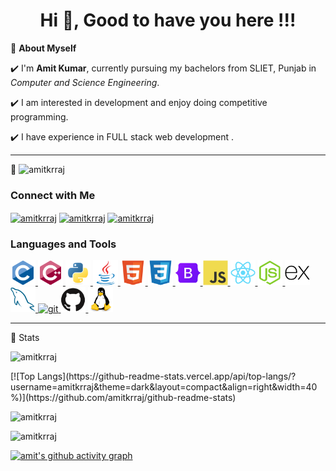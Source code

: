 <h1 align="center">Hi 👋, Good to have you here !!!</h1>

🌱 **About Myself**<br>

✔️ I'm **Amit Kumar**, currently pursuing my bachelors from SLIET, Punjab in *Computer and Science Engineering*. <br>

✔️ I am interested in development and enjoy doing competitive programming. <br>

✔️ I have experience in FULL stack web development .<br>

---
🌱<span align="left"> <img src="https://komarev.com/ghpvc/?username=amitkrraj&label=Profile%20views&color=0e75b6&style=flat" alt="amitkrraj" /> </span>

<h3 align="left">Connect with Me</h3>
<p align="left">
  <a href="https://linkedin.com/in/amitkrraj" target="blank"><img align="center" src="https://raw.githubusercontent.com/rahuldkjain/github-profile-readme-generator/master/src/images/icons/Social/linked-in-alt.svg" alt="amitkrraj" height="30" width="40" /></a>
  <a href="https://twitter.com/amitkrraj" target="blank"><img align="center" src="https://raw.githubusercontent.com/rahuldkjain/github-profile-readme-generator/master/src/images/icons/Social/twitter.svg" alt="amitkrraj" height="30" width="40" /></a>
  <a href="https://instagram.com/in/_amitkrraj_" target="blank"><img align="center" src="https://raw.githubusercontent.com/rahuldkjain/github-profile-readme-generator/master/src/images/icons/Social/instagram.svg" alt="amitkrraj" height="30" width="40" /></a>  
</p>
 
<h3 align="left">Languages and Tools</h3>
<p align="left"> 
  <a href="#"> <img src="https://raw.githubusercontent.com/devicons/devicon/master/icons/c/c-original.svg" alt="c" width="40" height="40"/> </a>
  <a href="#"> <img src="https://raw.githubusercontent.com/devicons/devicon/master/icons/cplusplus/cplusplus-original.svg" alt="cplusplus" width="40" height="40"/> </a>
  <a href="#"> <img src="https://raw.githubusercontent.com/devicons/devicon/master/icons/python/python-original.svg" alt="python" width="40" height="40"/> </a>
  <a href="#"> <img src="https://raw.githubusercontent.com/devicons/devicon/master/icons/java/java-original.svg" alt="java" width="40" height="40"/> </a>
  <a href="#"> <img src="https://raw.githubusercontent.com/devicons/devicon/master/icons/html5/html5-original.svg" alt="html" width="40" height="40"/> </a>
  <a href="#"> <img src="https://raw.githubusercontent.com/devicons/devicon/master/icons/css3/css3-original.svg" alt="css" width="40" height="40"/> </a> 
  <a href="#"> <img src="https://raw.githubusercontent.com/devicons/devicon/master/icons/bootstrap/bootstrap-original.svg" alt="bootstrap" width="40" height="40"/> </a>
  <a href="#"> <img src="https://raw.githubusercontent.com/devicons/devicon/master/icons/javascript/javascript-original.svg" alt="javascript" width="40" height="40"/> </a>
  <a href="#"> <img src="https://raw.githubusercontent.com/devicons/devicon/master/icons/react/react-original.svg" alt="react" width="40" height="40"/> </a>
  <a href="#"> <img src="https://raw.githubusercontent.com/devicons/devicon/master/icons/nodejs/nodejs-original.svg" alt="node-js" width="40" height="40"/> </a>
  <a href="#"> <img src="https://raw.githubusercontent.com/devicons/devicon/master/icons/express/express-original.svg" alt="express" width="40" height="40"/> </a>
  <a href="#"> <img src="https://raw.githubusercontent.com/devicons/devicon/master/icons/mysql/mysql-original.svg" alt="mysql" width="40" height="40"/> </a>
  <a href="#"> <img src="https://www.vectorlogo.zone/logos/git-scm/git-scm-icon.svg" alt="git" width="40" height="40"/> </a> 
  <a href="#"> <img src="https://raw.githubusercontent.com/devicons/devicon/master/icons/github/github-original.svg" alt="github" width="40" height="40"/> </a>
  <a href="#"> <img src="https://raw.githubusercontent.com/devicons/devicon/master/icons/linux/linux-original.svg" alt="linux" width="40" height="40"/> </a>
  
<!--   <a href="https://www.qwiklabs.com/public_profiles/7475db0b-4ffc-4f0f-842e-38f3387415d3" target="_blank"> <img src="https://www.vectorlogo.zone/logos/google_cloud/google_cloud-icon.svg" alt="gcp" width="40" height="40"/> </a> -->
</p>

---
📶 Stats<br>

<p align="left"><img src="https://github-readme-stats.vercel.app/api/top-langs?username=amitkrraj&show_icons=true&locale=en&layout=compact" alt="amitkrraj" /></p>
[![Top Langs](https://github-readme-stats.vercel.app/api/top-langs/?username=amitkrraj&theme=dark&layout=compact&align=right&width=40%)](https://github.com/amitkrraj/github-readme-stats)

<p align="left"><img src="https://github-readme-stats.vercel.app/api?username=amitkrraj&show_icons=true&locale=en" alt="amitkrraj" /></p>

<p align="left"><img src="https://github-readme-streak-stats.herokuapp.com/?user=amitkrraj&" alt="amitkrraj" /></p>

[![amit's github activity graph](https://activity-graph.herokuapp.com/graph?username=amitkrraj&theme=react-dark)](https://github.com/amitkrraj/github-readme-activity-graph)
